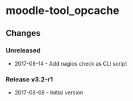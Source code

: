 moodle-tool_opcache
===================

Changes
-------

### Unreleased

* 2017-08-14 - Add nagios check as CLI script

### Release v3.2-r1

* 2017-08-08 - Initial version

